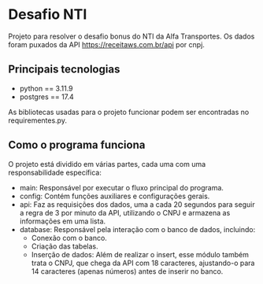 # Desafio NTI

Projeto para resolver o desafio bonus do NTI da Alfa Transportes. Os dados foram puxados da API https://receitaws.com.br/api por cnpj.

## Principais tecnologias

- python == 3.11.9
- postgres == 17.4

As bibliotecas usadas para o projeto funcionar podem ser encontradas no requirementes.py.

## Como o programa funciona

O projeto está dividido em várias partes, cada uma com uma responsabilidade específica:

- main: Responsável por executar o fluxo principal do programa.
- config: Contém funções auxiliares e configurações gerais.
- api: Faz as requisições dos dados, uma a cada 20 segundos para seguir a regra de 3 por minuto da API, utilizando o CNPJ e armazena as informações em uma lista.
- database: Responsável pela interação com o banco de dados, incluindo:
  - Conexão com o banco.
  - Criação das tabelas.
  - Inserção de dados: Além de realizar o insert, esse módulo também trata o CNPJ, que chega da API com 18 caracteres, ajustando-o para 14 caracteres (apenas números) antes de inserir no banco.
